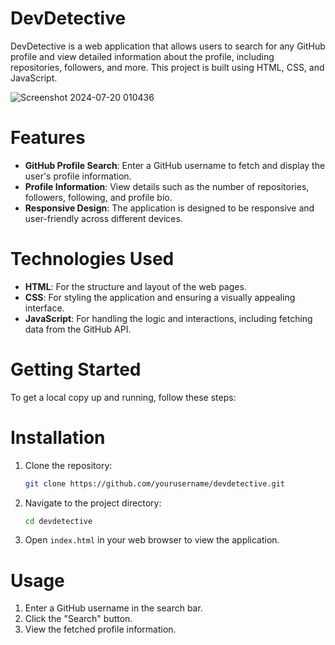
# DevDetective

DevDetective is a web application that allows users to search for any GitHub profile and view detailed information about the profile, including repositories, followers, and more. This project is built using HTML, CSS, and JavaScript.

![Screenshot 2024-07-20 010436](https://github.com/user-attachments/assets/3b9f5bc0-8035-4939-afe4-1280f56a39fc)

# Features

- **GitHub Profile Search**: Enter a GitHub username to fetch and display the user's profile information.
- **Profile Information**: View details such as the number of repositories, followers, following, and profile bio.
- **Responsive Design**: The application is designed to be responsive and user-friendly across different devices.

# Technologies Used

- **HTML**: For the structure and layout of the web pages.
- **CSS**: For styling the application and ensuring a visually appealing interface.
- **JavaScript**: For handling the logic and interactions, including fetching data from the GitHub API.


# Getting Started

To get a local copy up and running, follow these steps:



# Installation

1. Clone the repository:
   ```bash
   git clone https://github.com/yourusername/devdetective.git
   ```

2. Navigate to the project directory:
   ```bash
   cd devdetective
   ```

3. Open `index.html` in your web browser to view the application.

# Usage

1. Enter a GitHub username in the search bar.
2. Click the "Search" button.
3. View the fetched profile information.

